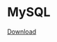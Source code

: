 # MySQL
<a href="https://github.com/KRBNJSF/MySQL/blob/main/23_seskupovaniASouhrny.odp">Download</a>
